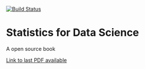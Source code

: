 [![Build Status](https://travis-ci.com/RicardoHS/stats-for-ml.svg?branch=master)](https://travis-ci.com/RicardoHS/stats-for-ml)

# Statistics for Data Science
A open source book

[Link to last PDF available](https://github.com/RicardoHS/statistics-for-data-science-book/releases/latest)
